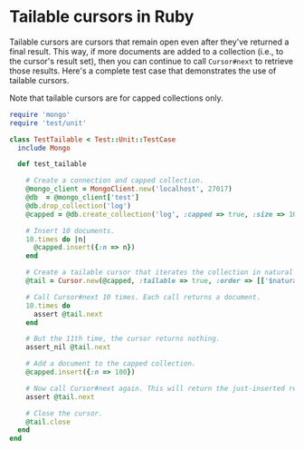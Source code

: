 # Tailable cursors in Ruby

Tailable cursors are cursors that remain open even after they've returned
a final result. This way, if more documents are added to a collection (i.e.,
to the cursor's result set), then you can continue to call `Cursor#next` to
retrieve those results. Here's a complete test case that demonstrates the use
of tailable cursors.

Note that tailable cursors are for capped collections only.

```ruby
require 'mongo'
require 'test/unit'

class TestTailable < Test::Unit::TestCase
  include Mongo

  def test_tailable

    # Create a connection and capped collection.
    @mongo_client = MongoClient.new('localhost', 27017)
    @db  = @mongo_client['test']
    @db.drop_collection('log')
    @capped = @db.create_collection('log', :capped => true, :size => 1024)

    # Insert 10 documents.
    10.times do |n|
      @capped.insert({:n => n})
    end

    # Create a tailable cursor that iterates the collection in natural order
    @tail = Cursor.new(@capped, :tailable => true, :order => [['$natural', 1]])

    # Call Cursor#next 10 times. Each call returns a document.
    10.times do
      assert @tail.next
    end

    # But the 11th time, the cursor returns nothing.
    assert_nil @tail.next

    # Add a document to the capped collection.
    @capped.insert({:n => 100})

    # Now call Cursor#next again. This will return the just-inserted result.
    assert @tail.next

    # Close the cursor.
    @tail.close
  end
end
```